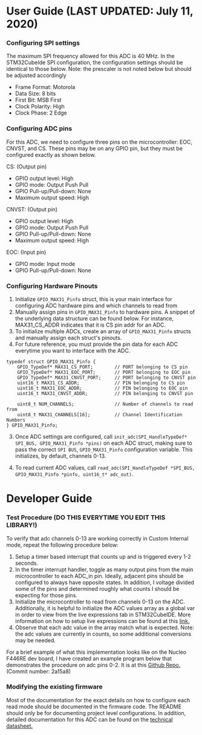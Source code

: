 # User Guide (LAST UPDATED: July 11, 2020)

### Configuring SPI settings

The maximum SPI frequency allowed for this ADC is 40 MHz. In the STM32CubeIde
SPI configuration, the configuration settings should be identical to those below. Note: the prescaler is not noted below but should be adjusted accordingly

* Frame Format: Motorola
* Data Size: 8 bits
* First Bit: MSB First
* Clock Polarity: High
* Clock Phase: 2 Edge

### Configuring ADC pins

For this ADC, we need to configure three pins on the microcontroller: EOC, CNVST, and CS. These pins may be on any GPIO pin, but they must be configured exactly as shown below.

CS: (Output pin)
* GPIO output level: High
* GPIO mode: Output Push Pull
* GPIO Pull-up/Pull-down: None
* Maximum output speed: High

CNVST: (Output pin)
* GPIO output level: High
* GPIO mode: Output Push Pull
* GPIO Pull-up/Pull-down: None
* Maximum output speed: High

EOC: (Input pin)
* GPIO mode: Input mode
* GPIO Pull-up/Pull-down: None

### Configuring Hardware Pinouts
1. Initialize `GPIO_MAX31_Pinfo` struct, this is your main interface for 
    configuring ADC hardware pins and which channels to read from
2. Manually assign pins in `GPIO_MAX31_Pinfo` to hardware pins. A snippet of 
    the underlying data structure can be found below. For instance, MAX31_CS_ADDR
    indicates that it is CS pin addr for an ADC.
3. To initialize multiple ADCs, create an array of `GPIO_MAX31_Pinfo` structs
    and manually assign each struct's pinouts.
4. For future reference, you must provide the pin data for each ADC everytime 
    you want to interface with the ADC.

```
typedef struct GPIO_MAX31_Pinfo {
	GPIO_TypeDef* MAX31_CS_PORT;		// PORT belonging to CS pin
	GPIO_TypeDef* MAX31_EOC_PORT;		// PORT belonging to EOC pin
	GPIO_TypeDef* MAX31_CNVST_PORT;		// PORT belonging to CNVST pin
	uint16_t MAX31_CS_ADDR;				// PIN belonging to CS pin
	uint16_t MAX31_EOC_ADDR;			// PIN belonging to EOC pin
	uint16_t MAX31_CNVST_ADDR;			// PIN belonging to CNVST pin

	uint8_t NUM_CHANNELS;				// Number of channels to read from
	uint8_t MAX31_CHANNELS[16];			// Channel Identification Numbers
} GPIO_MAX31_Pinfo;
```
3. Once ADC settings are configured, call `init_adc(SPI_HandleTypeDef* SPI_BUS, GPIO_MAX31_Pinfo *pins)` on each ADC struct, making sure to pass the correct `SPI BUS`, `GPIO_MAX31_Pinfo` configuration variable. This initializes, by default, channels 0-13.

4. To read current ADC values, call `read_adc(SPI_HandleTypeDef *SPI_BUS, GPIO_MAX31_Pinfo *pinfo, uint16_t* adc_out)`.

# Developer Guide

### Test Procedure (DO THIS EVERYTIME YOU EDIT THIS LIBRARY!)

To verify that adc channels 0-13 are working correctly in Custom Internal mode, 
repeat the following procedure below:

1. Setup a timer based interrupt that counts up and is triggered every 1-2 seconds.
2. In the timer interrupt handler, toggle as many output pins from the main
    microcontroller to each ADC_in pin. Ideally, adjacent pins should be configured
    to always have opposite states. In addition, I voltage divided some of the 
    pins and determined roughly what counts I should be expecting for those pins.
3. Initialize the microcontroller to read from channels 0-13 on the ADC. Additionally,
    it is helpful to initialize the ADC values array as a global var in order to
    view from the live expressions tab in STM32CubeIDE. More information on how
    to setup live expressions can be found at this [link.](https://www.youtube.com/watch?v=Nyml66k_Ppk)
4. Observe that each adc value in the array match what is expected. Note: the adc
    values are currently in counts, so some additional conversions may be needed.

For a brief example of what this implementation looks like on the Nucleo F446RE 
dev board, I have created an example program below that demonstrates the procedure
on adc pins 0-2. It is at this [Github Repo.](https://github.com/KingArthurZ3/MASA-firmware-dev) (Commit number: 2a15a8)

### Modifying the existing firmware

Most of the documentation for the exact details on how to configure each read mode should be documented in the firmware code. The README should only be for documenting project level configurations. In addition, detailed documentation
for this ADC can be found on the [technical datasheet.](https://datasheets.maximintegrated.com/en/ds/MAX11129-MAX11132.pdf)
